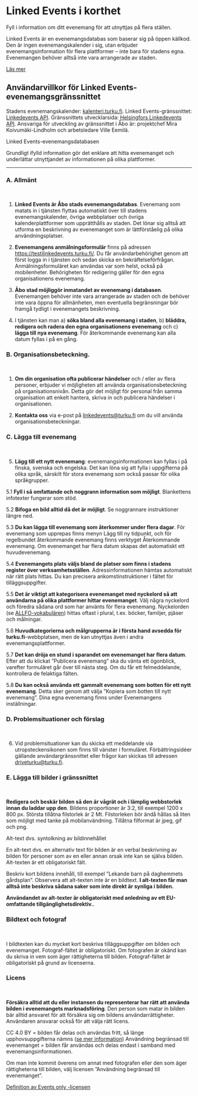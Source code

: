 

# Linked Events i korthet

Fyll i information om ditt evenemang för att utnyttjas på flera ställen.

Linked Events är en evenemangsdatabas som baserar sig på öppen källkod. Den är ingen evenemangskalender i sig, utan erbjuder evenemangsinformation för flera plattformer – inte bara för stadens egna. Evenemangen behöver alltså inte vara arrangerade av staden.

<a class="underline" href="https://www.databusiness.fi/fi/linked-events/" rel="external" target="_blank">Läs mer</a>

## Användarvillkor för Linked Events-evenemangsgränssnittet
Stadens evenemangskalender: <a class="underline" href="https://kalenteri.turku.fi" rel="external" target="_blank">kalenteri.turku.fi</a>.
Linked Events-gränssnittet:  <a class="underline" href="https://api.turku.fi/linkedevents/" rel="external" target="_blank">Linkedevents API</a>.
Gränssnittets utvecklarsida: <a class="underline" href="https://dev.hel.fi/apis/linkedevents" rel="external" target="_blank">Helsingfors Linkedevents API</a>.
Ansvariga för utveckling av gränssnittet i Åbo är: projektchef Mira Koivumäki-Lindholm och arbetsledare Ville Eemilä.

Linked Events-evenemangsdatabasen

Grundligt ifylld information gör det enklare att hitta evenemanget och underlättar utnyttjandet av informationen på olika plattformer.

-----

### A. Allmänt

<br>

1. **Linked Events är Åbo stads evenemangsdatabas**. Evenemang som matats in i tjänsten flyttas automatiskt över till stadens evenemangskalender, övriga webbplatser och övriga kalenderplattformer som upprätthålls av staden. Det lönar sig alltså att utforma en beskrivning av evenemanget som är lättförståelig på olika användningsplatser.

2. **Evenemangens anmälningsformulär** finns på adressen <a class="underline" href="https://testilinkedevents.turku.fi/" rel="external" target="_blank">https://testilinkedevents.turku.fi/</a>. Du får användarbehörighet genom att först logga in i tjänsten och sedan skicka en bekräftelseförfrågan. Anmälningsformuläret kan användas var som helst, också på mobilenheter. Behörigheten för redigering gäller för den egna organisationens evenemang.

3. **Åbo stad möjliggör inmatandet av evenemang i databasen**. Evenemangen behöver inte vara arrangerade av staden och de behöver inte vara öppna för allmänheten, men eventuella begränsningar bör framgå tydligt i evenemangets beskrivning.

4. I tjänsten kan man a) **söka bland alla evenemang i staden**, b) **bläddra, redigera och radera den egna organisationens evenemang** och c) **lägga till nya evenemang**. För återkommande evenemang kan alla datum fyllas i på en gång.

### B. Organisationsbeteckning.

<br>

1. **Om din organisation ofta publicerar händelser**  och / eller av flera personer, erbjuder vi möjligheten att använda organisationsbeteckning på organisationsnivån. Detta gör det möjligt för personal från samma organisation att enkelt hantera, skriva in och publicera händelser i organisationen.

2. **Kontakta oss** via e-post på <a href = "mailto: linkedevents@turku.fi">linkedevents@turku.fi</a> om du vill använda organisationsbeteckningar.

### C. Lägga till evenemang

<br>

5. **Lägg till ett nytt evenemang**: evenemangsinformationen kan fyllas i på finska, svenska och engelska. Det kan löna sig att fylla i uppgifterna på olika språk, särskilt för stora evenemang som också passar för olika språkgrupper.

 5.1 **Fyll i så omfattande och noggrann information som möjligt**. Blankettens infotexter fungerar som stöd.

 5.2 **Bifoga en bild alltid då det är möjligt**. Se noggrannare instruktioner längre ned.

 5.3 **Du kan lägga till evenemang som återkommer under flera dagar**. För evenemang som upprepas finns menyn Lägg till ny tidpunkt, och för regelbundet återkommande evenemang finns verktyget Återkommande evenemang. Om evenemanget har flera datum skapas det automatiskt ett huvudevenemang.

 5.4 **Evenemangets plats väljs bland de platser som finns i stadens register över verksamhetsställen**. Adressinformationen hämtas automatiskt när rätt plats hittas. Du kan precisera ankomstinstruktioner i fältet för tilläggsuppgifter.

 5.5 **Det är viktigt att kategorisera evenemanget med nyckelord så att användarna på olika plattformer hittar evenemanget**. Välj några nyckelord och föredra sådana ord som har använts för flera evenemang. Nyckelorden (se <a class="underline" href="https://finto.fi/yso/sv" rel="external" target="_blank">ALLFO-vokabulären</a>) hittas oftast i plural, t.ex. böcker, familjer, pjäser och målningar.

 5.6 **Huvudkategorierna och målgrupperna är i första hand avsedda för turku.fi**-webbplatsen, men de kan utnyttjas även i andra evenemangsplattformer.

 5.7 **Det kan dröja en stund i sparandet om evenemanget har flera datum**. Efter att du klickat ”Publicera evenemang” ska du vänta ett ögonblick, varefter formuläret går över till nästa steg. Om du får ett felmeddelande, kontrollera de felaktiga fälten.

 5.8 **Du kan också använda ett gammalt evenemang som botten för ett nytt evenemang**. Detta sker genom att välja ”Kopiera som botten till nytt evenemang”. Dina egna evenemang finns under Evenemangens inställningar.

### D. Problemsituationer och förslag

<br>

6. Vid problemsituationer kan du skicka ett meddelande via utropsteckensikonen som finns till vänster i formuläret. Förbättringsidéer gällande användargränssnittet eller frågor kan skickas till adressen <a class="underline" href="mailto:driveturku@turku.fi" rel="external">driveturku@turku.fi</a>.


### E. Lägga till bilder i gränssnittet

<br>

**Redigera och beskär bilden så den är vågrät och i lämplig webbstorlek innan du laddar upp den**. 
Bildens proportioner är 3:2, till exempel 1200 x 800 px. Största tillåtna filstorlek är 2 Mt. Filstorleken bör ändå hållas så liten som möjligt med tanke på mobilanvändning. Tillåtna filformat är jpeg, gif och png.

Alt-text dvs. syntolkning av bildinnehållet

En alt-text dvs. en alternativ text för bilden är en verbal beskrivning av bilden för personer som av en eller annan orsak inte kan se själva bilden. Alt-texten är ett obligatoriskt fält.

Beskriv kort bildens innehåll, till exempel ”Lekande barn på daghemmets gårdsplan”. Observera att alt-texten inte är en bildtext. **I alt-texten får man alltså inte beskriva sådana saker som inte direkt är synliga i bilden.**

**Användandet av alt-texter är obligatoriskt med anledning av ett EU-omfattande tillgänglighetsdirektiv.**.

### Bildtext och fotograf

<br>

I bildtexten kan du mycket kort beskriva tilläggsuppgifter om bilden och evenemanget. Fotograf-fältet är obligatoriskt. Om fotografen är okänd kan du skriva in vem som äger rättigheterna till bilden. Fotograf-fältet är obligatoriskt på grund av licenserna.

### Licens

<br>

**Försäkra alltid att du eller instansen du representerar har rätt att använda bilden i evenemangets marknadsföring**. Den person som matar in bilden bär alltid ansvaret för att försäkra sig om bildens användarrättigheter. Användaren ansvarar också för att välja rätt licens.

CC 4.0 BY = bilden får delas och användas fritt, så länge upphovsuppgifterna nämns (<a class="underline" href="https://creativecommons.org/licenses/by/4.0/" rel="external" target="_blank">se mer information</a>)
Användning begränsad till evenemanget = bilden får användas och delas endast i samband med evenemangsinformationen.

Om man inte kommit överens om annat med fotografen eller den som äger rättigheterna till bilden, välj licensen ”Användning begränsad till evenemanget”.

<a class="underline" href="https://api.hel.fi/linkedevents/v1/" rel="external" target="_blank">Definition av Events only -licensen</a>

<br>
